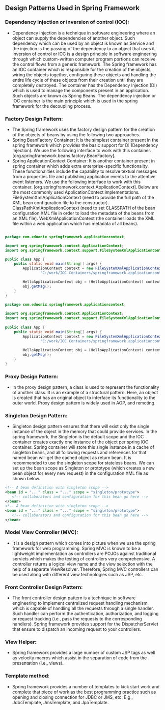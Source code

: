 ## Design Patterns Used in Spring Framework

### Dependency injection or inversion of control (IOC):
- Dependency injection is a technique in software engineering where an object can supply the dependencies of another object. Such dependency which can be used by an object is known as Service and the injection is the passing of the dependency to an object that uses it. Inversion of control or IOC is a design principle in software engineering through which custom-written computer program portions can receive the control flows from a generic framework. The Spring framework has an IOC container which is responsible for the creation of the objects, wiring the objects together, configuring these objects and handling the entire life cycle of these objects from their creation until they are completely destroyed. The container has the Dependency Injection (DI) which is used to manage the components present in an application. Such objects are known as Spring Beans. The dependency injection or IOC container is the main principle which is used in the spring framework for the decoupling process.

### Factory Design Pattern:
- The Spring framework uses the factory design pattern for the creation of the objects of beans by using the following two approaches.
- Spring BeanFactory Container: It is the simplest container present in the spring framework which provides the basic support for DI (Dependency Injection). We use the following interface to work with this container.[org.springframework.beans.factory.BeanFactory].
- Spring ApplicationContext Container: It is another container present in spring container which adds extra enterprise-specific functionality. These functionalities include the capability to resolve textual messages from a properties file and publishing application events to the attentive event listeners. We use the following interface to work with this container. [org.springframework.context.ApplicationContext]. Below are the most commonly used ApplicationContext implementations. FileSystemXmlApplicationContext (need to provide the full path of the XML bean configuration file to the constructor). ClassPathXmlApplicationContext (need to set CLASSPATH of the bean configuration XML file in order to load the metadata of the beans from an XML file). WebXmlApplicationContext (the container loads the XML file within a web application which has metadata of all beans).
~~~java 

package com.eduonix.springframework.applicationcontext;

import org.springframework.context.ApplicationContext;
import org.springframework.context.support.FileSystemXmlApplicationContext;

public class App {
	public static void main(String[] args) {
		ApplicationContext context = new FileSystemXmlApplicationContext(
				"C:/work/IOC Containers/springframework.applicationcontext/src/main/resources/bean-factory-config.xml");

		HelloApplicationContext obj = (HelloApplicationContext) context.getBean("helloApplicationContext");
		obj.getMsg();
	}
}

package com.eduonix.springframework.applicationcontext;
 
import org.springframework.context.ApplicationContext;
import org.springframework.context.support.FileSystemXmlApplicationContext;
 
public class App {
	public static void main(String[] args) {
		ApplicationContext context = new FileSystemXmlApplicationContext(
				"C:/work/IOC Containers/springframework.applicationcontext/src/main/resources/bean-factory-config.xml");
 
		HelloApplicationContext obj = (HelloApplicationContext) context.getBean("helloApplicationContext");
		obj.getMsg();
	}
}
~~~

### Proxy Design Pattern:
- In the proxy design pattern, a class is used to represent the functionality of another class. It is an example of a structural pattern. Here, an object is created that has an original object to interface its functionality to the outer world. Proxy design pattern is widely used in AOP, and remoting.

### Singleton Design Pattern:
- Singleton design pattern ensures that there will exist only the single instance of the object in the memory that could provide services. In the spring framework, the Singleton is the default scope and the IOC container creates exactly one instance of the object per spring IOC container. Spring container will store this single instance in a cache of singleton beans, and all following requests and references for that named bean will get the cached object as return bean. It is recommended to use the singleton scope for stateless beans. We can set up the bean scope as Singleton or prototype (which creates a new bean object for every new request) in the configuration XML file as shown below.

~~~xml
<!-- A bean definition with singleton scope -->
<bean id = "..." class = "..." scope = "singleton/prototype">
   <!-- collaborators and configuration for this bean go here -->
</bean>
<!-- A bean definition with singleton scope -->
<bean id = "..." class = "..." scope = "singleton/prototype">
   <!-- collaborators and configuration for this bean go here -->
</bean>
~~~

### Model View Controller (MVC):
- It is a design pattern which comes into picture when we use the spring framework for web programming. Spring MVC is known to be a lightweight implementation as controllers are POJOs against traditional servlets which makes the testing of controllers very comprehensive. A controller returns a logical view name and the view selection with the help of a separate ViewResolver. Therefore, Spring MVC controllers can be used along with different view technologies such as JSP, etc.

### Front Controller Design Pattern:
- The front controller design pattern is a technique in software engineering to implement centralized request handling mechanism which is capable of handling all the requests through a single handler. Such handler can perform the authentication, authorization, and logging or request tracking (i.e., pass the requests to the corresponding handlers). Spring framework provides support for the DispatcherServlet that ensure to dispatch an incoming request to your controllers.

### View Helper:
- Spring framework provides a large number of custom JSP tags as well as velocity macros which assist in the separation of code from the presentation (i.e., views).

### Template method:
- Spring framework provides a number of templates to kick start work and complete that piece of work as the best programming practice such as opening and closing connection for JDBC or JMS, etc. E.g., JdbcTemplate, JmsTemplate, and JpaTemplate.